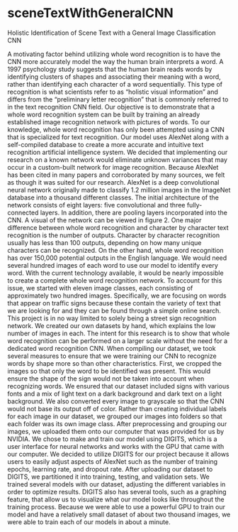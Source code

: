 # sceneTextWithGeneralCNN
Holistic Identification of Scene Text with a General Image Classification CNN

A motivating factor behind utilizing whole word
recognition is to have the CNN more accurately model the
way the human brain interprets a word. A 1997 psychology
study suggests that the human brain reads words by
identifying clusters of shapes and associating their meaning
with a word, rather than identifying each character of a word
sequentially. This type of recognition is what scientists refer
to as “holistic visual information” and differs from the
“preliminary letter recognition” that is commonly referred
to in the text recognition CNN field.
Our objective is to demonstrate that a whole word
recognition system can be built by training an already
established image recognition network with pictures of
words. To our knowledge, whole word recognition has only
been attempted using a CNN that is specialized for text
recognition.
Our model uses AlexNet along with a self-compiled
database to create a more accurate and intuitive text
recognition artificial intelligence system. We decided that
implementing our research on a known network would
eliminate unknown variances that may occur in a
custom-built network for image recognition. Because
AlexNet has been cited in many papers and corroborated by
many sources, we felt as though it was suited for our
research.
AlexNet is a deep convolutional neural network
originally made to classify 1.2 million images in the
ImageNet database into a thousand different classes.
The initial architecture of the network consists of eight
layers: five convolutional and three fully-connected layers.
In addition, there are pooling layers incorporated into the
CNN. A visual of the network can be viewed in figure 2.
One major difference between whole word recognition
and character by character text recognition is the number of
outputs. Character by character recognition usually has less
than 100 outputs, depending on how many unique
characters can be recognized. On the other hand, whole
word recognition has over 150,000 potential outputs in the
English language. We would need several hundred
images of each word to use our model to identify every
word. With the current technology available, it would be
nearly impossible to create a complete whole word
recognition network.
To account for this issue, we started with eleven image
classes, each consisting of approximately two hundred
images. Specifically, we are focusing on words that appear
on traffic signs because these contain the variety of text that
we are looking for and they can be found through a simple
online search. This project is in no way limited to solely
being a street sign recognition network. We created our own
datasets by hand, which explains the low number of images
in each. The intent for this research is to show that whole
word recognition can be performed on a larger scale without
the need for a dedicated word recognition CNN.
When compiling our dataset, we took several measures to
ensure that we were training our CNN to recognize words
by shape more so than other characteristics. First, we
cropped the images so that only the word to be identified
was present. This would ensure the shape of the sign would
not be taken into account when recognizing words. We
ensured that our dataset included signs with various fonts
and a mix of light text on a dark background and dark text
on a light background. We also converted every image to
grayscale so that the CNN would not base its output off of
color.
Rather than creating individual labels for each image in
our dataset, we grouped our images into folders so that each
folder was its own image class. After preprocessing and
grouping our images, we uploaded them onto our computer
that was provided for us by NVIDIA. We chose to make and
train our model using DIGITS, which is a user interface for
neural networks and works with the GPU that came with our
computer.
We decided to utilize DIGITS for our project because it
allows users to easily adjust aspects of AlexNet such as the
number of training epochs, learning rate, and dropout rate.
After uploading our dataset to DIGITS, we partitioned it
into training, testing, and validation sets. We trained several
models with our dataset, adjusting the different variables in
order to optimize results. DIGITS also has several tools,
such as a graphing feature, that allow us to visualize what
our model looks like throughout the training process.
Because we were able to use a powerful GPU to train our
model and have a relatively small dataset of about two
thousand images, we were able to train each of our models
in about a minute.

